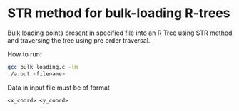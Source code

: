# STR method for bulk-loading R-trees
Bulk loading points present in specified file into an R Tree using STR method and traversing the tree using pre order traversal. 

How to run: 
```bash
gcc bulk_loading.c -lm
./a.out <filename>
```

Data in input file must be of format 
```
<x_coord> <y_coord>
```